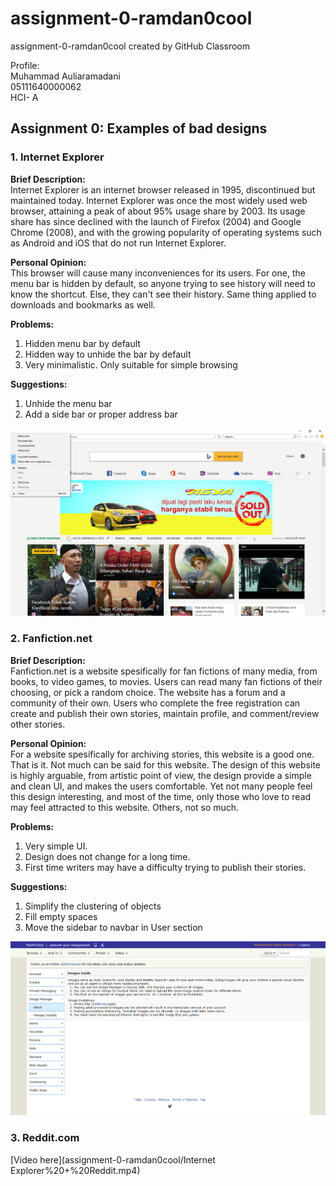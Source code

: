 # assignment-0-ramdan0cool
assignment-0-ramdan0cool created by GitHub Classroom

Profile: \
Muhammad Auliaramadani \
05111640000062 \
HCI- A

## Assignment 0: Examples of bad designs
### 1. Internet Explorer
**Brief Description:** \
Internet Explorer is an internet browser released in 1995, discontinued but maintained today. Internet Explorer was once the most widely used web browser, attaining a peak of about 95% usage share by 2003. Its usage share has since declined with the launch of Firefox (2004) and Google Chrome (2008), and with the growing popularity of operating systems such as Android and iOS that do not run Internet Explorer.

**Personal Opinion:** \
This browser will cause many inconveniences for its users. For one, the menu bar is hidden by default, so anyone trying to see history will need to know the shortcut. Else, they can't see their history. Same thing applied to downloads and bookmarks as well.

**Problems:**
1. Hidden menu bar by default
2. Hidden way to unhide the bar by default
3. Very minimalistic. Only suitable for simple browsing

**Suggestions:**
1. Unhide the menu bar
2. Add a side bar or proper address bar

![Internet Explorer](Image/Screenshot%20(85).png)

### 2. Fanfiction.net
**Brief Description:** \
Fanfiction.net is a website spesifically for fan fictions of many media, from books, to video games, to movies. Users can read many fan fictions of their choosing, or pick a random choice. The website has a forum and a community of their own. Users who complete the free registration can create and publish their own stories, maintain profile, and comment/review other stories.

**Personal Opinion:** \
For a website spesifically for archiving stories, this website is a good one. That is it. Not much can be said for this website. The design of this website is highly arguable, from artistic point of view, the design provide a simple and clean UI, and makes the users comfortable. Yet not many people feel this design interesting, and most of the time, only those who love to read may feel attracted to this website. Others, not so much.

**Problems:**
1. Very simple UI.
2. Design does not change for a long time.
3. First time writers may have a difficulty trying to publish their stories.

**Suggestions:**
1. Simplify the clustering of objects
2. Fill empty spaces
3. Move the sidebar to navbar in User section

![FanFiction Net User section](Image/Fanfiction.net_user.png)

### 3. Reddit.com

[Video here](assignment-0-ramdan0cool/Internet Explorer%20+%20Reddit.mp4)     
